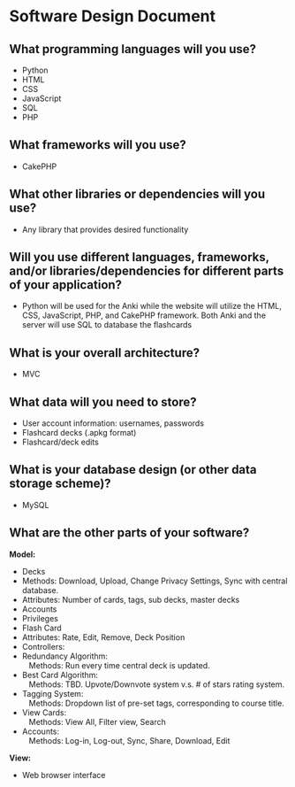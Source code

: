 # Software Design Document
## What programming languages will you use?
+ Python
+ HTML
+ CSS
+ JavaScript
+ SQL
+ PHP

## What frameworks will you use?
+ CakePHP

## What other libraries or dependencies will you use?
+ Any library that provides desired functionality

## Will you use different languages, frameworks, and/or libraries/dependencies for different parts of your application?
+ Python will be used for the Anki while the website will utilize the HTML, CSS, JavaScript, PHP, and CakePHP framework. Both Anki and the server will use SQL to database the flashcards

## What is your overall architecture?
+ MVC

## What data will you need to store?
+ User account information: usernames, passwords
+ Flashcard decks (.apkg format)
+ Flashcard/deck edits

## What is your database design (or other data storage scheme)?
+ MySQL

## What are the other parts of your software?

<b>Model:</b>
+ Decks
 + Methods: Download, Upload, Change Privacy Settings, Sync with central database. 
 + Attributes: Number of cards, tags, sub decks, master decks
+ Accounts
 + Privileges
+ Flash Card
+ Attributes: Rate, Edit, Remove, Deck Position
+ Controllers:
 + Redundancy Algorithm:<br>
&nbsp;&nbsp;&nbsp;Methods: Run every time central deck is updated.
 + Best Card Algorithm:<br>
&nbsp;&nbsp;&nbsp;Methods: TBD. Upvote/Downvote system v.s. # of stars rating system. 
 + Tagging System:<br>
&nbsp;&nbsp;&nbsp;Methods: Dropdown list of pre-set tags, corresponding to course title.
 + View Cards:<br>
&nbsp;&nbsp;&nbsp;Methods: View All, Filter view, Search
 + Accounts:<br>
&nbsp;&nbsp;&nbsp;Methods: Log-in, Log-out, Sync, Share, Download, Edit

<b>View:</b>
+ Web browser interface
    


